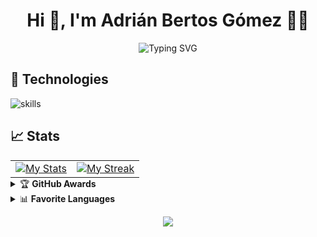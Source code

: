 <!--
##########################################################################################################
##########################################################################################################
##########################################################################################################


    ######                                                             #####
    ########                                                           #######                     
    ###  ####                                                          ##    ##                                            
    ###    ###                                                         ##    ###
    ###    ###  ###   ###  #########  ###   ###  ##     ##  ###   ###  ##     ###   ######    ###   ###
    ###    ###  ###   ###  #########  ###   ###  ##    ##   ###   ###  ##     ###  ########   ###   ###
    ###   ####  ###   ###  #########  ###   ###  ##   ##    ###   ###  ##     ###  ##    ###  ###   ###
    ########    ###   ###  ## ### ##  ###   ###  ##  ##     ###   ###  ##     ###  ##     ##  ###   ### 
    #######     ###   ###  ## ### ##  ###   ###  #####      ###   ###  ##     ###  ##     ##  ###   ###
    ###         ###   ###  ## ### ##  ###   ###  #####      ###   ###  ##     ###  #########  ###   ### 
    ###         ###   ###  ## ### ##  ###   ###  ######      ########  ##     ##   ##         ###   ###
    ###         ###   ###  ## ### ##  ###   ###  ##  ###          ###  ##    ###   ##          ##   ## 
    ###         ###   ###  ## ### ##  ###   ###  ##   ###         ###  ##   ###    ###   ###   ### ###    
    ###         #########  ## ### ##  #########  ##    ###        ###  #######      #######     #####  
    ###           #####    ## ### ##    #####    ##     ###       ###  ######         ###        ###
                                                                 ###     
                                                              ####


##########################################################################################################
##########################################################################################################
##########################################################################################################
-->

<!-- Readme Typing SVG - https://github.com/denvercoder1/readme-typing-svg -->

<h1 align="center">Hi 👋, I'm Adrián Bertos Gómez 👨‍💻</h1>
<div align="center">
    <img src="https://readme-typing-svg.demolab.com?font=Roboto&size=30&pause=1000&color=82aaff&width=435&center=true&vCenter=true&lines=PumukyDev;Open-Source+Enthusiast;Cybersecurity;Firefox+❤️;AI+Research+Interested;Automation+Seeker;Privacy;Network+Config+Tinkerer" alt="Typing SVG"/>
</div>



## 🔧 Technologies

![skills](https://skillicons.dev/icons?i=html,css,js,php,git,bash,arch&theme=dark)


## 📈 Stats

<table style="border:none;margin:0 auto">
  <tr style="border:none;">
    <td style="border:none;"><a target="_blank" href="https://github.com/anuraghazra/github-readme-stats"><img src="https://github-readme-stats.vercel.app/api?username=PumukyDev&include_all_commits=true&count_private=true&show_icons=true&theme=blueberry-duo&title_color=89ddff&text_color=82aaff&bg_color=0000&ring_color=82aaff&hide_border=true&border_radius=2.9&number_format=long&custom_title=PumukyDev%27s%20Github%20Stats" alt="My Stats"/></a></td>
    <td style="border:none;"><a target="_blank" href="https://github.com/DenverCoder1/github-readme-streak-stats"><img src="https://streak-stats.demolab.com?user=PumukyDev&theme=blueberry-duo&hide_border=true&border_radius=2.9&date_format=j%20M%5B%20Y%5D&hide_longest_streak=true)](https://git.io/streak-stats" alt="My Streak"/></a></td>
  </tr>
</table>


<details>
    <summary>🏆 <b>GitHub Awards</b></summary><br/>

<div>
 
 ![trophy](https://github-profile-trophy.vercel.app/?username=PumukyDev&title=Stars,Followers,Commits&no-bg=true&no-frame=true&theme=discord)
 
</div>

</details>

<details>
    <summary>📊 <b>Favorite Languages</b></summary><br/>

![Top Langs](https://github-readme-stats.vercel.app/api/top-langs/?username=PumukyDev&layout=compact&count_private=true&show_icons=true&theme=blueberry-duo&title_color=89ddff&text_color=82aaff&bg_color=0000&ring_color=82aaff&hide_border=true&border_radius=2.9)




</details>

<!--
<a href="https://git.io/typing-svg"><img src="https://readme-typing-svg.demolab.com?font=Fira+Code&pause=1000&width=435&lines==>" alt="Typing SVG" /></a>
-->

<p align='center'>
    <a href="https://visitorbadge.io/status?path=https%3A%2F%2Fgithub.com%2FPumukyDev">
        <img src="https://api.visitorbadge.io/api/visitors?path=https%3A%2F%2Fgithub.com%2FPumukyDev&labelColor=%23263759&countColor=%2382aaff&style=flat" />
    </a>
</p>
